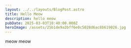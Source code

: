 ```yaml
---
layout: ../../layouts/BlogPost.astro
title: Hello Meow
description: hello meow
pubDate: 2025-03-03T10:40:00.000Z
heroImage: /assets/25b1de9a2bff6e0c5028d6ac8b619026.jpg
---
```

meow meow

